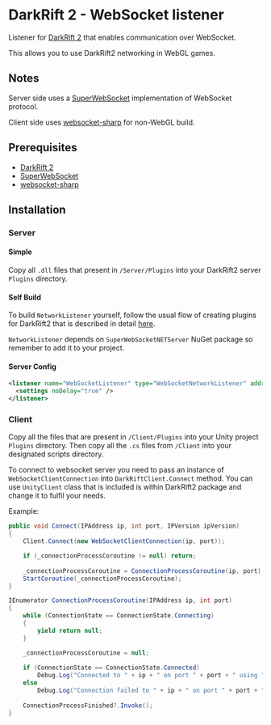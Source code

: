 # DarkRift 2 - WebSocket listener

Listener for [DarkRift 2](https://darkriftnetworking.com/DarkRift2) that enables communication over WebSocket.

This allows you to use DarkRift2 networking in WebGL games.

## Notes

Server side uses a [SuperWebSocket](https://archive.codeplex.com/?p=superwebsocket) implementation of WebSocket protocol. 

Client side uses [websocket-sharp](https://github.com/sta/websocket-sharp) for non-WebGL build.

## Prerequisites
- [DarkRift 2](https://darkriftnetworking.com/DarkRift2)
- [SuperWebSocket](https://archive.codeplex.com/?p=superwebsocket)
- [websocket-sharp](https://github.com/sta/websocket-sharp)

## Installation

### Server

#### Simple

Copy all `.dll` files that present in `/Server/Plugins` into your DarkRift2 server `Plugins` directory.

#### Self Build

To build `NetworkListener` yourself, follow the usual flow of creating plugins for DarkRift2 that is described in detail [here](https://darkriftnetworking.com/DarkRift2/Docs/2.4.4/getting_started/3_server_basics.html).

`NetworkListener` depends on `SuperWebSocketNETServer` NuGet package so remember to add it to your project.

#### Server Config

```xml
<listener name="WebSocketListener" type="WebSocketNetworkListener" address="0.0.0.0" port="4296">
  <settings noDelay="true" />
</listener>
```

### Client ###

Copy all the files that are present in `/Client/Plugins` into your Unity project `Plugins` directory. Then copy all the `.cs` files from `/Client` into your designated scripts directory.

To connect to websocket server you need to pass an instance of `WebSocketClientConnection` into `DarkRiftClient.Connect` method. You can use `UnityClient` class that is included is within DarkRift2 package and change it to fulfil your needs.

Example:

```csharp
public void Connect(IPAddress ip, int port, IPVersion ipVersion)
{
    Client.Connect(new WebSocketClientConnection(ip, port));

    if (_connectionProcessCoroutine != null) return;
            
    _connectionProcessCoroutine = ConnectionProcessCoroutine(ip, port);
    StartCoroutine(_connectionProcessCoroutine);
}

IEnumerator ConnectionProcessCoroutine(IPAddress ip, int port)
{
    while (ConnectionState == ConnectionState.Connecting)
    {
        yield return null;
    }

    _connectionProcessCoroutine = null;
            
    if (ConnectionState == ConnectionState.Connected)
        Debug.Log("Connected to " + ip + " on port " + port + " using " + ipVersion + ".");
    else
        Debug.Log("Connection failed to " + ip + " on port " + port + " using " + ipVersion + ".");
            
    ConnectionProcessFinished?.Invoke();
}
```

